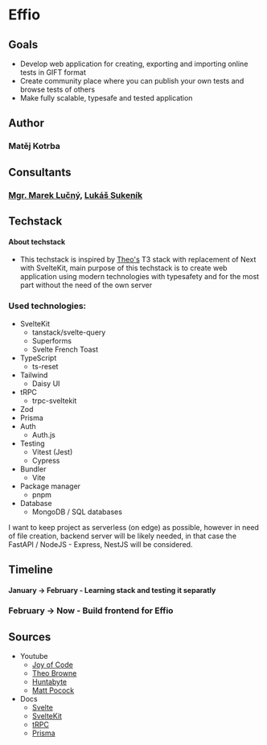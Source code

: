 # Effio

## Goals
- Develop web application for creating, exporting and importing online tests in GIFT format
- Create community place where you can publish your own tests and browse tests of others
- Make fully scalable, typesafe and tested application


## Author
### Matěj Kotrba


## Consultants
### [Mgr. Marek Lučný](https://github.com/superucitelka), [Lukáš Sukeník](https://github.com/lukyncze)


## Techstack
#### About techstack
- This techstack is inspired by [Theo's](https://www.youtube.com/@t3dotgg) T3 stack with replacement of Next with SvelteKit, main purpose of this techstack is to create web application using modern technologies with typesafety and for the most part without the need of the own server

### Used technologies:
- SvelteKit
  - tanstack/svelte-query
  - Superforms
  - Svelte French Toast
- TypeScript
  - ts-reset
- Tailwind
  - Daisy UI
- tRPC
  - trpc-sveltekit 
- Zod
- Prisma
- Auth
  - Auth.js
- Testing
  - Vitest (Jest)
  - Cypress
- Bundler
  - Vite
- Package manager
  - pnpm
- Database
  - MongoDB / SQL databases

I want to keep project as serverless (on edge) as possible, however in need of file creation, backend server will be likely needed, in that case the
FastAPI / NodeJS - Express, NestJS will be considered.


## Timeline
#### January -> February - Learning stack and testing it separatly
### February -> Now - Build frontend for Effio

## Sources
- Youtube
  - [Joy of Code](https://www.youtube.com/@JoyofCodeDev)
  - [Theo Browne](https://www.youtube.com/@t3dotgg)
  - [Huntabyte](https://www.youtube.com/@Huntabyte)
  - [Matt Pocock](https://www.youtube.com/@mattpocockuk)
- Docs
  - [Svelte](https://svelte.dev/)
  - [SvelteKit](https://kit.svelte.dev/)
  - [tRPC](https://trpc.io/)
  - [Prisma](https://www.prisma.io/)
